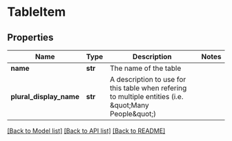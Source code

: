 # TableItem

## Properties
Name | Type | Description | Notes
------------ | ------------- | ------------- | -------------
**name** | **str** | The name of the table | 
**plural_display_name** | **str** | A description to use for this table when refering to multiple entities (i.e. \&quot;Many People\&quot;) | 

[[Back to Model list]](../README.md#documentation-for-models) [[Back to API list]](../README.md#documentation-for-api-endpoints) [[Back to README]](../README.md)


